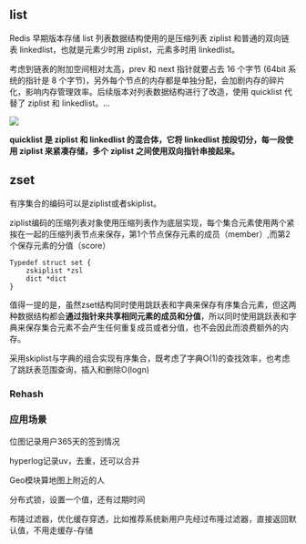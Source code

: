 ## list

Redis 早期版本存储 list 列表数据结构使用的是压缩列表 ziplist 和普通的双向链表 linkedlist，也就是元素少时用 ziplist，元素多时用 linkedlist。



考虑到链表的附加空间相对太高，prev 和 next 指针就要占去 16 个字节 (64bit 系统的指针是 8 个字节)，另外每个节点的内存都是单独分配，会加剧内存的碎片化，影响内存管理效率。后续版本对列表数据结构进行了改造，使用 quicklist 代替了 ziplist 和 linkedlist。...

![](https://user-gold-cdn.xitu.io/2018/7/29/164e3b0b953f2fc7?imageView2/0/w/1280/h/960/format/webp/ignore-error/1)



**quicklist 是 ziplist 和 linkedlist 的混合体，它将 linkedlist 按段切分，每一段使用 ziplist 来紧凑存储，多个 ziplist 之间使用双向指针串接起来。**



## zset

有序集合的编码可以是ziplist或者skiplist。

ziplist编码的压缩列表对象使用压缩列表作为底层实现，每个集合元素使用两个紧挨在一起的压缩列表节点来保存，第1个节点保存元素的成员（member）,而第2个保存元素的分值（score）

```
Typedef struct set {
	zskiplist *zsl
	dict *dict
}

```



值得一提的是，虽然zset结构同时使用跳跃表和字典来保存有序集合元素，但这两种数据结构都会**通过指针来共享相同元素的成员和分值**，所以同时使用跳跃表和字典来保存集合元素不会产生任何重复成员或者分值，也不会因此而浪费额外的内存。



采用skiplist与字典的组合实现有序集合，既考虑了字典O(1)的查找效率，也考虑了跳跃表范围查询，插入和删除O(logn)



### Rehash



### 应用场景

位图记录用户365天的签到情况

hyperlog记录uv，去重，还可以合并

Geo模块算地图上附近的人

分布式锁，设置一个值，还有过期时间

布隆过滤器，优化缓存穿透，比如推荐系统新用户先经过布隆过滤器，直接返回默认值，不用走缓存-存储



